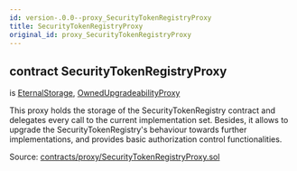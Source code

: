 ```yaml
---
id: version-.0.0--proxy_SecurityTokenRegistryProxy
title: SecurityTokenRegistryProxy
original_id: proxy_SecurityTokenRegistryProxy
---
```


<div class="contract-doc"><div class="contract"><h2 class="contract-header"><span class="contract-kind">contract</span> SecurityTokenRegistryProxy</h2><p class="base-contracts"><span>is</span> <a href="storage_EternalStorage.html">EternalStorage</a><span>, </span><a href="proxy_OwnedUpgradeabilityProxy.html">OwnedUpgradeabilityProxy</a></p><p class="description">This proxy holds the storage of the SecurityTokenRegistry contract and delegates every call to the current implementation set. Besides, it allows to upgrade the SecurityTokenRegistry&#x27;s behaviour towards further implementations, and provides basic authorization control functionalities.</p><div class="source">Source: <a href="https://github.com/PolymathNetwork/polymath-core/blob/v2.1.0/contracts/proxy/SecurityTokenRegistryProxy.sol" target="_blank">contracts/proxy/SecurityTokenRegistryProxy.sol</a></div></div></div>
